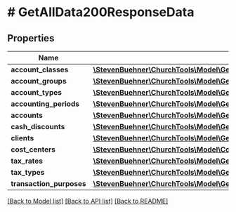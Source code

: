 # # GetAllData200ResponseData

## Properties

Name | Type | Description | Notes
------------ | ------------- | ------------- | -------------
**account_classes** | [**\StevenBuehner\ChurchTools\Model\GetAllAccountClasses200ResponseDataInner[]**](GetAllAccountClasses200ResponseDataInner.md) |  | [optional]
**account_groups** | [**\StevenBuehner\ChurchTools\Model\GetAllAccountGroups200ResponseDataInner[]**](GetAllAccountGroups200ResponseDataInner.md) |  | [optional]
**account_types** | [**\StevenBuehner\ChurchTools\Model\GetAllAccountTypes200ResponseDataInner[]**](GetAllAccountTypes200ResponseDataInner.md) |  | [optional]
**accounting_periods** | [**\StevenBuehner\ChurchTools\Model\GetAllAccountingPeriods200ResponseDataInner[]**](GetAllAccountingPeriods200ResponseDataInner.md) |  | [optional]
**accounts** | [**\StevenBuehner\ChurchTools\Model\GetAllAccounts200ResponseDataInner[]**](GetAllAccounts200ResponseDataInner.md) |  | [optional]
**cash_discounts** | [**\StevenBuehner\ChurchTools\Model\GetAllCashDiscounts200ResponseDataInner[]**](GetAllCashDiscounts200ResponseDataInner.md) |  | [optional]
**clients** | [**\StevenBuehner\ChurchTools\Model\GetAllClients200ResponseDataInner[]**](GetAllClients200ResponseDataInner.md) |  | [optional]
**cost_centers** | [**\StevenBuehner\ChurchTools\Model\CostCenter[]**](CostCenter.md) |  | [optional]
**tax_rates** | [**\StevenBuehner\ChurchTools\Model\GetAllData200ResponseDataTaxRatesInner[]**](GetAllData200ResponseDataTaxRatesInner.md) |  | [optional]
**tax_types** | [**\StevenBuehner\ChurchTools\Model\GetAllData200ResponseDataTaxTypesInner[]**](GetAllData200ResponseDataTaxTypesInner.md) |  | [optional]
**transaction_purposes** | [**\StevenBuehner\ChurchTools\Model\GetAllData200ResponseDataTransactionPurposesInner[]**](GetAllData200ResponseDataTransactionPurposesInner.md) |  | [optional]

[[Back to Model list]](../../README.md#models) [[Back to API list]](../../README.md#endpoints) [[Back to README]](../../README.md)

